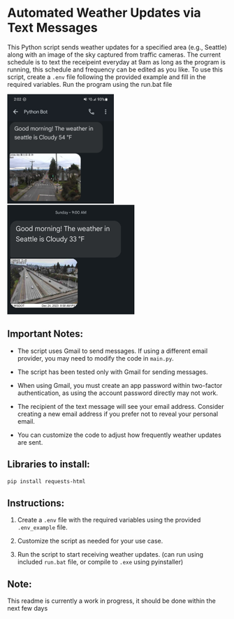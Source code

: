 
# Automated Weather Updates via Text Messages

This Python script sends weather updates for a specified area (e.g., Seattle) along with an image of the sky captured from traffic cameras. 
The current schedule is to text the receipeint everyday at 9am as long as the program is running, this schedule and frequency can be edited as you like.
To use this script, create a `.env` file following the provided example and fill in the required variables. Run the program using the run.bat file

<p float="left">
  <img src="/assets/example1.jpg?raw=true" height="250">
 <img src="/assets/example2.jpg?raw=true" height="250">
</p>



## Important Notes:

- The script uses Gmail to send messages. If using a different email provider, you may need to modify the code in `main.py`.
  
- The script has been tested only with Gmail for sending messages.

- When using Gmail, you must create an app password within two-factor authentication, as using the account password directly may not work.

- The recipient of the text message will see your email address. Consider creating a new email address if you prefer not to reveal your personal email.

- You can customize the code to adjust how frequently weather updates are sent.

##  Libraries to install:

```bash
pip install requests-html
```


## Instructions:

1. Create a `.env` file with the required variables using the provided `.env_example` file.

2. Customize the script as needed for your use case.

3. Run the script to start receiving weather updates. (can run using included `run.bat` file, or compile to `.exe` using pyinstaller)

## Note:

This readme is currently a work in progress, it should be done within the next few days


